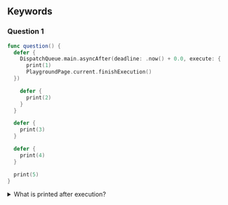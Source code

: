 ## Keywords

### Question 1

```swift
func question() {
  defer {
    DispatchQueue.main.asyncAfter(deadline: .now() + 0.0, execute: {
      print(1)
      PlaygroundPage.current.finishExecution()
  })

    defer {
      print(2)
    }
  }

  defer {
    print(3)
  }

  defer {
    print(4)
  }

  print(5)
}
```

<details>
<summary> What is printed after execution? </summary>

> A. 1 2 3 4 5.  
  B. 5 4 3 2 1.  
  C. 5 4 2 1 2.  
  D. 2 1 3 4 5.  

<details>
<summary> Answer </summary>
<p> B </p>
</details>
</details>
